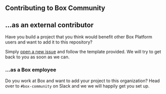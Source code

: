 ## Contributing to Box Community

## ...as an external contributor

Have you build a project that you think would benefit other Box Platform users and want to add it to this repository? 

Simply [open a new issue](https://github.com/box-community/sample-video-skills/issues/new) and follow the template provided. We will try to get back to you as soon as we can.

### ...as a Box employee

Do you work at Box and want to add your project to this organization? Head over to `#box-community` on Slack and we we will happily get you set up.
